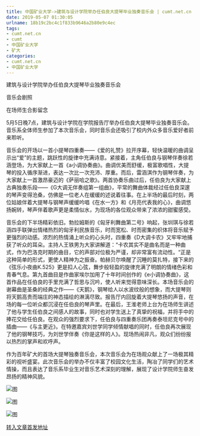 ```yaml
---
title: 中国矿业大学->建筑与设计学院举办任伯良大提琴毕业独奏音乐会 | cumt.net.cn
date: 2019-05-07 01:30:05
urlname: 18b19c2bc4c1f833b9646a2b80e9c4ec
tags: 
- cumt.net.cn
- cumt
- 中国矿业大学
- 矿大
categories:
- cumt.net.cn
- 中国矿业大学
---
```


建筑与设计学院举办任伯良大提琴毕业独奏音乐会

音乐会剧照

在场师生合影留念

5月5日晚7点，建筑与设计学院在学院报告厅举办任伯良大提琴毕业独奏音乐会。音乐系全体师生参加了本次音乐会，同时音乐会还吸引了校内外众多音乐爱好者前来聆听。

音乐会的开场以一首小提琴四重奏——《爱的礼赞》拉开序幕，轻快温暖的曲调呈示出“爱”的主题，跳跃性的旋律中充满诗意。紧接着，主角任伯良与钢琴伴奏徐若涵登场，为大家献上一首《a小调协奏曲》。曲调优美而舒缓，极富歌唱性，大提琴的投入循序渐进，表达一次比一次充沛、厚重。而后，雷涵淇作为钢琴伴奏，为大家献上一首激昂豪迈的《萨丽哈之歌》。两首协奏乐曲过后，任伯良为大家献上古典独奏乐段——《G大调无伴奏组第一组曲》，平常的舞曲体裁经过任伯良深邃的琴声变得沧桑，仿佛是一位老人在缓缓的述说着往事。在上半场的最后时刻，两位姑娘伴着大提琴与钢琴声缓缓吟唱《在水一方》和《月亮代表我的心》，曲调悠扬婉转，琴声伴着歌声更是柔情似水，为现场的各位观众带来了浓浓的甜蜜感受。

音乐会的下半场精彩依旧。勃拉姆斯的《匈牙利舞曲第二号》响起，张圳琪与徐若涵四手联弹出情绪热烈的匈牙利民族音乐，时而宽松、时而密集的织体将音乐赋予更强烈的动感。浓烈的热情涌上听众的心头时，四重奏《D大调卡农》又牢牢地捕获了听众的耳朵。主持人王铁男为大家讲解道：“卡农其实不是曲名而是一种曲式，作为巴洛克时期的曲目，它的声部对位极为严谨，却非常富有流动性。“正是这种简单的形式，更使人精神为之振奋。帕赫贝尔唤醒了沉睡的莫扎特，接下来的《弦乐小夜曲K.525》更是扣人心弦，舞步般轻盈的旋律充满了明朗的情绪色彩和青春气息。第九首曲目是作曲家埃尔加用了十年时间创作的《e小调协奏曲》，这首作品在任伯良的手里充满了哲思与沉吟，使人听来觉得意味深长。本场音乐会的谢幕曲是圣桑的经典之作——《天鹅》，钢琴给人以水波纹般的想象，而大提琴则将天鹅高贵而端庄的神态描绘的淋漓尽致。报告厅内回旋着大提琴悠扬的声音，在场的每一位听众都沉浸在任伯良的琴声里。在最后，王淮老师上台为在场师生讲述了他与学生任伯良之间感人的故事，同时也对学生送上了真挚的祝福，并将手中的捧花交给任伯良。在观众的强烈要求下，任伯良与四重奏乐团再奏泰坦尼克号中的插曲——《与主更近》。在特邀嘉宾刘世学同学倾情献唱的同时，任伯良再次展现了他的钢琴技巧，为刘世学伴奏《你是这样的人》。现场热闹非凡，观众们纷纷报以热烈的掌声和欢呼声。

作为百年矿大的首场大提琴独奏音乐会，本次音乐会为在场观众献上了一场极其精彩的视听盛宴。此次音乐会的举办不仅丰富了校园文化生活，陶冶了同学们的艺术情操，而且表达了音乐系毕业生对音乐艺术深刻的理解，展现了设计学院师生奋发昂扬的精神风貌。

![图](http://xwzx.cumt.edu.cn/_upload/article/images/ef/66/eb94a1e6431d883027236287cc5f/29b32f68-f0fb-4337-a8f3-3236f95aa1ff.jpg)

![图](http://xwzx.cumt.edu.cn/_upload/article/images/ef/66/eb94a1e6431d883027236287cc5f/d05f25c6-a61a-4450-befb-666fcc167fc5.jpg)

![图](http://xwzx.cumt.edu.cn/_upload/article/images/ef/66/eb94a1e6431d883027236287cc5f/bc79e3eb-9230-49fd-ab9a-8b124d64351a.jpg)

[转入文章首发地址](http://xwzx.cumt.edu.cn/fd/3b/c523a523579/page.htm)